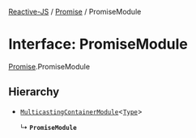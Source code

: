 [Reactive-JS](../README.md) / [Promise](../modules/Promise.md) / PromiseModule

# Interface: PromiseModule

[Promise](../modules/Promise.md).PromiseModule

## Hierarchy

- [`MulticastingContainerModule`](types.MulticastingContainerModule.md)<[`Type`](../modules/Promise.md#type)\>

  ↳ **`PromiseModule`**
